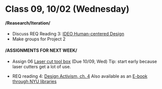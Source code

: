  # Class 09, 10/02 (Wednesday)


#### /Reasearch/Iteration/

* Discuss REQ Reading 3: [IDEO Human-centered Design](https://drive.google.com/file/d/187hYjorIpv2Xf7bAYMwlq7lHGVv9USq3/view?usp=sharing) 
* Make groups for Project 2 

#### /ASSIGNMENTS FOR NEXT WEEK/

* Assign 06 [Laser cut tool box](lasercut.md) (Due 10/09, Wed) Tip: start early because laser cutters get a lot of use.

* REQ reading 4: [Design Activism, ch. 4](https://drive.google.com/file/d/1uEY0Yyy1gyc-1jXy_iNnqD05Hq_hSo0L/view?usp=sharing)
Also available as an [E-book through NYU libraries](https://ebookcentral.proquest.com/lib/nyulibrary-ebooks/detail.action?docID=476576)
